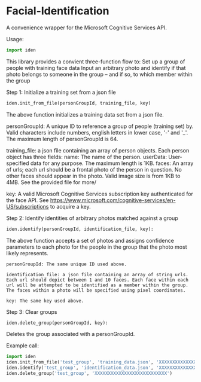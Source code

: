 # Facial-Identification
A convenience wrapper for the Microsoft Cognitive Services API.

Usage: 
```python
import iden
```
This library provides a convient three-function flow to: 
    Set up a group of people with training face data
    Input an arbitrary photo and identify if that photo belongs to someone in the group – and if so, to which member within the group

Step 1: Initialize a training set from a json file

```python
iden.init_from_file(personGroupId, training_file, key)
```
    
The above function initializes a training data set from a json file. 
    
personGroupId: A unique ID to reference a group of people (training set) by. Valid characters include numbers, english letters in lower case, '-' and '_'. The maximum length of personGroupId is 64.
    
training_file: a json file containing an array of person objects. Each person object has three fields:
    name: The name of the person.
    userData: User-specified data for any purpose. The maximum length is 1KB.
    faces: An array of urls; each url should be a frontal photo of the person in question. No other faces should appear in the photo. Valid image size is from 1KB to 4MB. See the provided file for more/ 
    
key: A valid Microsoft Cognitive Services subscription key authenticated for the face API. See https://www.microsoft.com/cognitive-services/en-US/subscriptions to acquire a key.

 
Step 2: Identify identities of arbitrary photos matched against a group

```python
iden.identify(personGroupId, identification_file, key):
```
    
The above function accepts a set of photos and assigns confidence parameters to each photo for the people in the group that the photo most likely represents.
    
    personGroupId: The same unique ID used above.
    
    identification_file: a json file containing an array of string urls. Each url should depict between 1 and 10 faces. Each face within each url will be attempted to be identified as a member within the group. The faces within a photo will be specified using pixel coordinates.
    
    key: The same key used above.
    
Step 3: Clear groups

```python
iden.delete_group(personGroupId, key):
```
    
Deletes the group associated with a personGroupId.
    
Example call:
```python
import iden
iden.init_from_file('test_group', 'training_data.json', 'XXXXXXXXXXXXXXXXXXXXXXXXXXX')
iden.identify('test_group', 'identification_data.json', 'XXXXXXXXXXXXXXXXXXXXXXXXXXX')
iden.delete_group('test_group', 'XXXXXXXXXXXXXXXXXXXXXXXXXXX')
```



